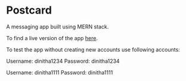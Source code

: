 # Postcard
A messaging app built using MERN stack.

To find a live version of the app [here](https://postcard1.herokuapp.com).

To test the app without creating new accounts use following accounts:
  
  Username: dinitha1234
  Password: dinitha1234
  
  Username: dinitha1111
  Password: dinitha1111
